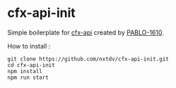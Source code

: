 # cfx-api-init

Simple boilerplate for [cfx-api](https://github.com/PABLO-1610/cfx-api) created by [PABLO-1610](https://github.com/PABLO-1610).

How to install :

```
git clone https://github.com/nxtdv/cfx-api-init.git
cd cfx-api-init
npm install
npm run start
```
